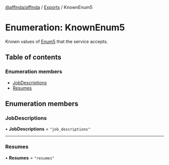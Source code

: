 [@affinda/affinda](../README.md) / [Exports](../modules.md) / KnownEnum5

# Enumeration: KnownEnum5

Known values of [Enum5](../modules.md#enum5) that the service accepts.

## Table of contents

### Enumeration members

- [JobDescriptions](KnownEnum5.md#jobdescriptions)
- [Resumes](KnownEnum5.md#resumes)

## Enumeration members

### JobDescriptions

• **JobDescriptions** = `"job_descriptions"`

___

### Resumes

• **Resumes** = `"resumes"`
